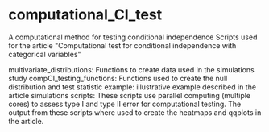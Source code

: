# computational_CI_test
A computational method for testing conditional independence
Scripts used for the article "Computational test for conditional independence with categorical variables"

multivariate_distributions: Functions to create data used in the simulations study
compCI_testing_functions: Functions used to create the null distribution and test statistic
example: illustrative example described in the article
simulations scripts: These scripts use parallel computing (multiple cores) to assess type I and type II error for computational testing. The output from these scripts where used to create the heatmaps and qqplots in the article. 

